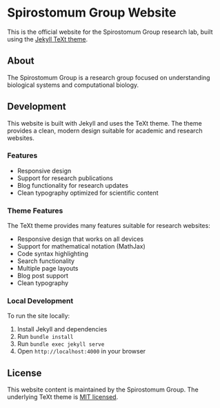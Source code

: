 # Spirostomum Group Website

This is the official website for the Spirostomum Group research lab, built using the [Jekyll TeXt theme](https://github.com/kitian616/jekyll-TeXt-theme).

## About

The Spirostomum Group is a research group focused on understanding biological systems and computational biology.

## Development

This website is built with Jekyll and uses the TeXt theme. The theme provides a clean, modern design suitable for academic and research websites.

### Features

- Responsive design
- Support for research publications
- Blog functionality for research updates
- Clean typography optimized for scientific content
### Theme Features

The TeXt theme provides many features suitable for research websites:

- Responsive design that works on all devices
- Support for mathematical notation (MathJax)
- Code syntax highlighting
- Search functionality
- Multiple page layouts
- Blog post support
- Clean typography

### Local Development

To run the site locally:

1. Install Jekyll and dependencies
2. Run `bundle install`
3. Run `bundle exec jekyll serve`
4. Open `http://localhost:4000` in your browser

## License

This website content is maintained by the Spirostomum Group. The underlying TeXt theme is [MIT licensed](https://github.com/kitian616/jekyll-TeXt-theme/blob/master/LICENSE).
